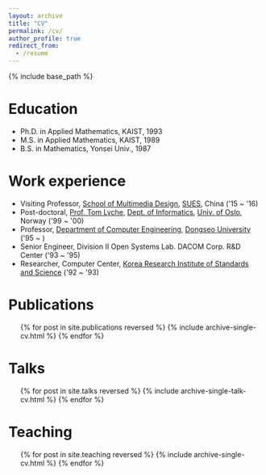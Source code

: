 ```yaml
---
layout: archive
title: "CV"
permalink: /cv/
author_profile: true
redirect_from:
  - /resume
---
```


{% include base_path %}

Education
======
* Ph.D. in Applied Mathematics, KAIST, 1993
* M.S. in Applied Mathematics, KAIST, 1989
* B.S. in Mathematics, Yonsei Univ., 1987
  

Work experience
======
* Visiting Professor, [School of Multimedia Design](https://iicd.sues.edu.cn/EN/main.htm), [SUES](https://www.sues.edu.cn/), China ('15 ~ '16)
* Post-doctoral, [Prof. Tom Lyche](https://www.mn.uio.no/math/english/people/aca/tom/index%283%29.html), [Dept. of Informatics](https://www.mn.uio.no/english/), [Univ. of Oslo](https://www.uio.no/english/), Norway ('99 ~ '00)
* Professor, [Department of Computer Engineering](https://uni.dongseo.ac.kr/computereng/), [Dongseo University](https://www.dongseo.ac.kr/kr/) ('95 ~ )
* Senior Engineer, Division II Open Systems Lab. DACOM Corp. R&D Center ('93 ~ '95)
* Researcher, Computer Center, [Korea Research Institute of Standards and Science](https://www.kriss.re.kr/) ('92 ~ '93)
  

Publications
======
  <ul>{% for post in site.publications reversed %}
    {% include archive-single-cv.html %}
  {% endfor %}</ul>
  
  
Talks
======
  <ul>{% for post in site.talks reversed %}
    {% include archive-single-talk-cv.html  %}
  {% endfor %}</ul>
  

Teaching
======
  <ul>{% for post in site.teaching reversed %}
    {% include archive-single-cv.html %}
  {% endfor %}</ul>
  
  
  
